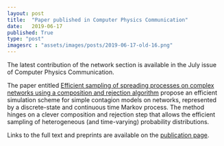 ```yaml
---
layout: post
title:  "Paper published in Computer Physics Communication"
date:   2019-06-17
published: True
type: "post"
imagesrc : "assets/images/posts/2019-06-17-old-16.png"
---
```


The latest contribution of the network section is available in the July issue of Computer Physics Communication.


 The paper entitled [Efficient sampling of spreading processes on complex networks using a composition and rejection algorithm](https://doi.org/10.1016/j.cpc.2019.02.008) propose an efficient simulation scheme for simple contagion models on networks, represented by a discrete-state and continuous time Markov process. The method hinges on a clever composition and rejection step that allows the efficient sampling of heterogeneous (and time-varying) probability distributions.


 Links to the full text and preprints are available on the [publication page](/publications.html).


